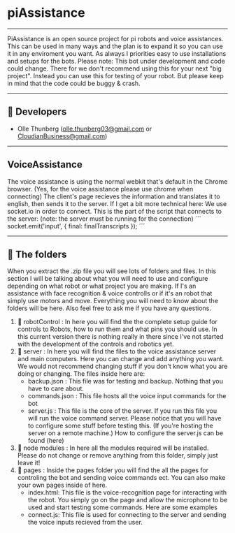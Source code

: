 # piAssistance
---
PiAssistance is an open source project for pi robots and voice assistances. This can be used in many ways and the plan is to expand it so you can use
it in any enviroment you want. As always I priorities easy to use installations and setups for the bots. Please note: This bot under development and code could change. There for we don't recommend using this for your next "big project". Instead you can use this for testing of your robot. But please keep in mind that the code could be buggy & crash. 

---
## :memo: Developers
 - Olle Thunberg (olle.thunberg03@gmail.com or CloudianBusiness@gmail.com)
---
 ## VoiceAssistance
 The voice assistance is using the normal webkit that's default in the Chrome browser. (Yes, for the voice assistance please use chrome when connecting) The client's page recieves the information and translates it to english, then sends it to the server. If I get a bit more technical here: We use socket.io in order to connect. This is the part of the script that connects to the server: (note: the server must be running for the connection) 
´´´
socket.emit('input', {
   final: finalTranscripts
});
 ´´´
 
 ---
## :closed_book: The folders 
When you extract the .zip file you will see lots of folders and files. In this section I will be talking about what you will need to use and configure depending on what robot or what project you are making. If I's an assistance with face recognition & voice controlls or if it's an robot that simply use motors and move. Everything you will need to know about the folders will be here. Also feel free to ask me if you have any questions.

1. :file_folder: robotControl : 
In here you will find the the complete setup guide for controls to Robots, how to run them and what pins you should use. In this current version there is nothing really in there since I've not started with the development of the controls and robotics yet.
2. :file_folder: server : 
In here you will find the files to the voice assistance server and main computers. Here you can change and add anything you want. We would not recommend changing stuff if you  don't know what you are doing or changing. The files inside here are:
    - backup.json : This file was for testing and backup. Nothing that you have to care about.
    - commands.json : This file hosts all the voice input commands for the bot
    - server.js : This file is the core of the server. If you run this file you will run the voice command server. Please notice that you will have to configure some stuff before testing this. (If you're hosting the server on a remote machine.) How to configure the server.js can be found (here)
3. :file_folder: node modules : 
In here all the modules required will be installed. Please do not change or remove anything from this folder, simply just leave it!
4. :file_folder: pages : 
Inside the pages folder you will find the all the pages for controling the bot and sending voice commands ect. You can also make your own pages inside of here. 
    - index.html: This file is the voice-recognition page for interacting with the robot. You simply go on the page and allow the microphone to be used and start testing some commands. Here are some examples
    - connect.js: This file is used for connecting to the server and sending the voice inputs recieved from the user.
